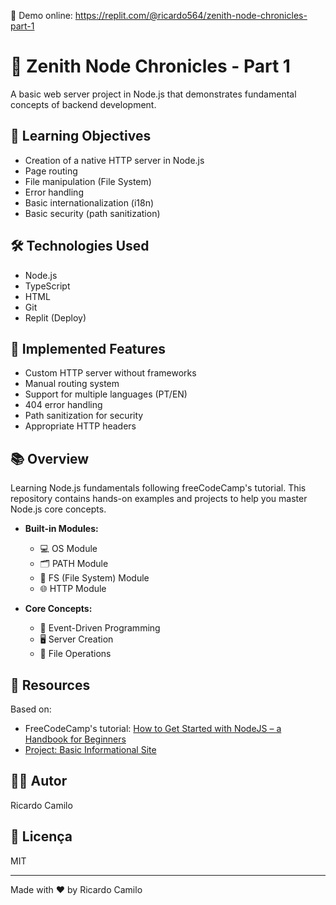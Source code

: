 🔗 Demo online: https://replit.com/@ricardo564/zenith-node-chronicles-part-1

# 🌟 Zenith Node Chronicles - Part 1

A basic web server project in Node.js that demonstrates fundamental concepts of backend development.

## 🎯 Learning Objectives
- Creation of a native HTTP server in Node.js
- Page routing
- File manipulation (File System)
- Error handling
- Basic internationalization (i18n)
- Basic security (path sanitization)

## 🛠️ Technologies Used
- Node.js
- TypeScript
- HTML
- Git
- Replit (Deploy)

## 🚀 Implemented Features
- Custom HTTP server without frameworks
- Manual routing system
- Support for multiple languages (PT/EN)
- 404 error handling
- Path sanitization for security
- Appropriate HTTP headers

## 📚 Overview
Learning Node.js fundamentals following freeCodeCamp's tutorial. This repository contains hands-on examples and projects to help you master Node.js core concepts.

- **Built-in Modules:**
  - 💻 OS Module
  - 🗂️ PATH Module
  - 📁 FS (File System) Module
  - 🌐 HTTP Module

- **Core Concepts:**
  - 🔄 Event-Driven Programming
  - 🖥️ Server Creation
  - 📂 File Operations

## 📖 Resources
Based on:
- FreeCodeCamp's tutorial:
[How to Get Started with NodeJS – a Handbook for Beginners](https://www.freecodecamp.org/news/get-started-with-nodejs/)
- [Project: Basic Informational Site](https://www.theodinproject.com/lessons/nodejs-basic-informational-site)

## 👨‍💻 Autor
Ricardo Camilo

## 📄 Licença
MIT

---

Made with ❤️ by Ricardo Camilo
